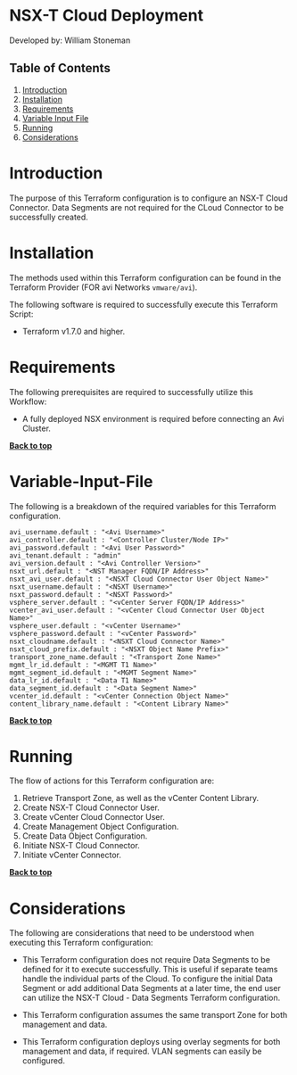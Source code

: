 # NSX-T Cloud Deployment

Developed by: William Stoneman  

## Table of Contents

1. [Introduction](#introduction)
1. [Installation](#installation)
1. [Requirements](#requirements)
1. [Variable Input File](#variable-input-file)
1. [Running](#running)
1. [Considerations](#considerations)

# Introduction

The purpose of this Terraform configuration is to configure an NSX-T Cloud Connector. Data Segments are not required for the CLoud Connector to be successfully created.

# Installation

The methods used within this Terraform configuration can be found in the Terraform Provider (FOR avi Networks `vmware/avi`).

The following software is required to successfully execute this Terraform Script:

- Terraform v1.7.0 and higher.

# Requirements

The following prerequisites are required to successfully utilize this Workflow:

- A fully deployed NSX environment is required before connecting an Avi Cluster.

**[Back to top](#table-of-contents)**

# Variable-Input-File

The following is a breakdown of the required variables for this Terraform configuration.

```hcl
avi_username.default : "<Avi Username>" 
avi_controller.default : "<Controller Cluster/Node IP>"  
avi_password.default : "<Avi User Password>"  
avi_tenant.default : "admin"
avi_version.default : "<Avi Controller Version>" 
nsxt_url.default : "<NST Manager FQDN/IP Address>" 
nsxt_avi_user.default : "<NSXT Cloud Connector User Object Name>" 
nsxt_username.default : "<NSXT Username>" 
nsxt_password.default : "<NSXT Password>" 
vsphere_server.default : "<vCenter Server FQDN/IP Address>" 
vcenter_avi_user.default : "<vCenter Cloud Connector User Object Name>" 
vsphere_user.default : "<vCenter Username>" 
vsphere_password.default : "<vCenter Password>" 
nsxt_cloudname.default : "<NSXT Cloud Connector Name>" 
nsxt_cloud_prefix.default : "<NSXT Object Name Prefix>" 
transport_zone_name.default : "<Transport Zone Name>" 
mgmt_lr_id.default : "<MGMT T1 Name>" 
mgmt_segment_id.default : "<MGMT Segment Name>" 
data_lr_id.default : "<Data T1 Name>" 
data_segment_id.default : "<Data Segment Name>" 
vcenter_id.default : "<vCenter Connection Object Name>" 
content_library_name.default : "<Content Library Name>" 
```

**[Back to top](#table-of-contents)**

# Running

The flow of actions for this Terraform configuration are:

1. Retrieve Transport Zone, as well as the vCenter Content Library.
2. Create NSX-T Cloud Connector User.
3. Create vCenter Cloud Connector User.
4. Create Management Object Configuration.
5. Create Data Object Configuration.
6. Initiate NSX-T Cloud Connector.
7. Initiate vCenter Connector.

**[Back to top](#table-of-contents)**

# Considerations

The following are considerations that need to be understood when executing this Terraform configuration:

- This Terraform configuration does not require Data Segments to be defined for it to execute successfully. This is useful if separate teams handle the individual parts of the Cloud. To configure the initial Data Segment or add additional Data Segments at a later time, the end user can utilize the NSX-T Cloud - Data Segments Terraform configuration.

- This Terraform configuration assumes the same transport Zone for both management and data.

- This Terraform configuration deploys using overlay segments for both management and data, if required. VLAN segments can easily be configured.
